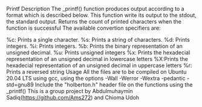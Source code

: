 Printf
Description
The _printf() function produces output according to a format which is described below. This function write its output to the stdout, the standard output. Returns the count of printed characters when the function is successful The available convertion specifiers are:

%c: Prints a single character.
%s: Prints a string of characters.
%d: Prints integers.
%i: Prints integers.
%b: Prints the binary representation of an unsigned decimal.
%u: Prints unsigned integers
%x: Prints the hexadecial representation of an unsigned decimal in lowercase letters
%X:Prints the hexadecial representation of an unsigned decimal in uppercase letters
%r: Prints a reversed string
Usage
All the files are to be compiled on Ubuntu 20.04 LTS using gcc, using the options -Wall -Werror -Wextra -pedantic -std=gnu89
Include the "holberton.h" header file on the functions using the _printf()
This is a group project by Abdulmuhaymin Sadiq(https://github.com/Ams272) and Chioma Udoh
